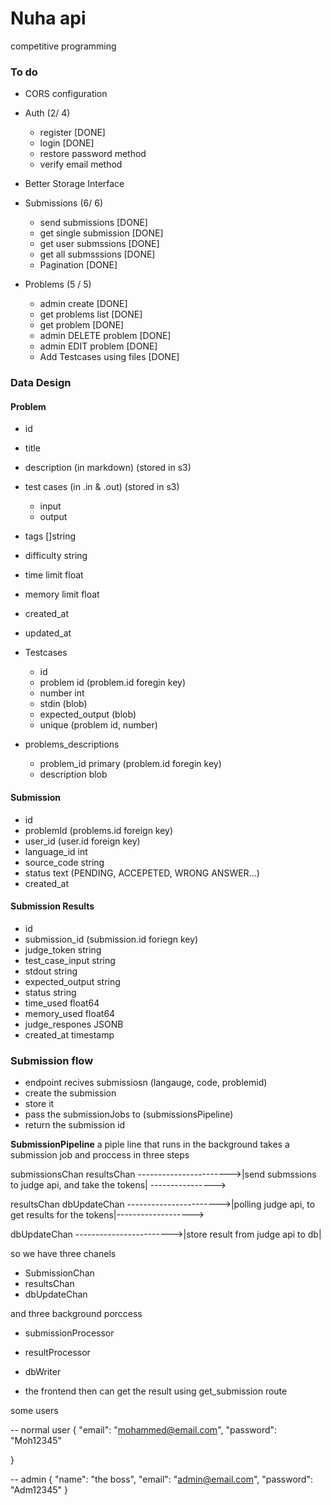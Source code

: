 # Nuha api

competitive programming



### To do


- CORS configuration
- Auth (2/ 4)
  - register [DONE]
  - login [DONE]
  - restore password method
  - verify email method


- Better Storage Interface


- Submissions (6/ 6)
  - send submissions [DONE]
  - get single submission [DONE]
  - get user submssions [DONE]
  - get all submsssions [DONE]
  - Pagination [DONE]

- Problems (5 / 5)
  - admin create [DONE]
  - get problems list [DONE]
  - get problem [DONE]
  - admin DELETE problem [DONE]
  - admin EDIT problem [DONE]
  - Add Testcases using files [DONE]



### Data Design

#### Problem

- id
- title
- description (in markdown) (stored in s3)
- test cases (in .in & .out) (stored in s3)
  - input
  - output
- tags []string
- difficulty string
- time limit float
- memory limit float
- created_at
- updated_at

- Testcases
  - id
  - problem id (problem.id foregin key)
  - number int
  - stdin (blob)
  - expected_output (blob)
  - unique (problem id, number)

- problems_descriptions
  - problem_id primary (problem.id foregin key)
  - description blob


#### Submission
- id
- problemId (problems.id foreign key)
- user_id (user.id foreign key)
- language_id int
- source_code string
- status text (PENDING, ACCEPETED, WRONG ANSWER...)
- created_at


#### Submission Results
- id
- submission_id (submission.id foriegn key)
- judge_token string
- test_case_input string
- stdout string
- expected_output string
- status string
- time_used float64
- memory_used float64
- judge_respones JSONB
- created_at timestamp





### Submission flow

- endpoint recives submissiosn (langauge, code, problemid)
- create the submission
- store it
- pass the submissionJobs to (submissionsPipeline)
- return the submission id

**SubmissionPipeline**
a piple line that runs in the background
takes a submission job and proccess in three steps


submissionsChan                                                               resultsChan
----------------------->|send submssions to judge api, and take the tokens| ---------------->

resultsChan                                                                  dbUpdateChan
----------------------->|polling judge api, to get results for the tokens|------------------->

dbUpdateChan
------------------------>|store result from judge api to db|


so we have three chanels
- SubmissionChan
- resultsChan
- dbUpdateChan

and three background porccess
- submissionProcessor
- resultProcessor
- dbWriter







- the frontend then can get the result using get_submission route

some users

-- normal user
{
    "email": "mohammed@email.com",
    "password": "Moh12345"

}


-- admin
{
    "name": "the boss",
    "email": "admin@email.com",
    "password": "Adm12345"
}
